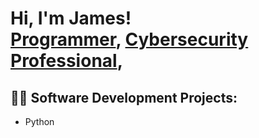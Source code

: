 <h1>Hi, I'm James! <br/><a href="https://github.com/JChanIT">Programmer</a>, <a href="https://www.linkedin.com/in/jamesrch/">Cybersecurity Professional</a>, 

<h2>👨‍💻 Software Development Projects:</h2>

  - Python
